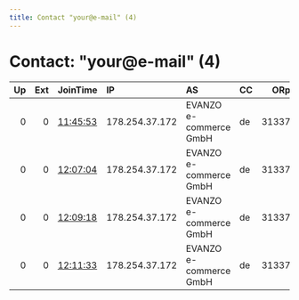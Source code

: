 ```yaml
---
title: Contact "your@e-mail" (4)
---
```


# Contact: "your@e-mail" (4)

|   Up |   Ext | JoinTime                                                                                              | IP             | AS                     | CC   |   ORp |   Dirp | OS    | Version   | Nickname     |   eFamMembers |
|-----:|------:|:------------------------------------------------------------------------------------------------------|:---------------|:-----------------------|:-----|------:|-------:|:------|:----------|:-------------|--------------:|
|    0 |     0 | [11:45:53](https://nusenu.github.io/OrNetStats/w/relay/A38C3C022D0409951C2E7AD027D6CE9DA62238AB.html) | 178.254.37.172 | EVANZO e-commerce GmbH | de   | 31337 |      0 | Linux | 0.4.5.10  | StopWars2022 |             1 |
|    0 |     0 | [12:07:04](https://nusenu.github.io/OrNetStats/w/relay/39D12E34E4BF2487CC4A165C99DCFA9566B1484B.html) | 178.254.37.172 | EVANZO e-commerce GmbH | de   | 31337 |      0 | Linux | 0.4.5.10  | StopWars2022 |             1 |
|    0 |     0 | [12:09:18](https://nusenu.github.io/OrNetStats/w/relay/0005E2E5C9F33B5C5BBF53D093378F8334DF52CA.html) | 178.254.37.172 | EVANZO e-commerce GmbH | de   | 31337 |      0 | Linux | 0.4.5.10  | StopWars2022 |             1 |
|    0 |     0 | [12:11:33](https://nusenu.github.io/OrNetStats/w/relay/4023002DE5AF15E8D2834F40F4465E25B4979F09.html) | 178.254.37.172 | EVANZO e-commerce GmbH | de   | 31337 |      0 | Linux | 0.4.5.10  | StopWars2022 |             1 |
